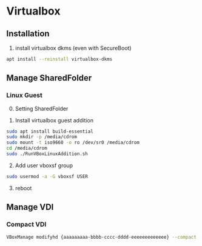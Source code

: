 # Virtualbox

## Installation

1. install virtualbox dkms (even with SecureBoot)
```bash
apt install --reinstall virtualbox-dkms
```

## Manage SharedFolder

### Linux Guest

0. Setting SharedFolder

1. Install virtualbox guest addition
```bash
sudo apt install build-essential
sudo mkdir -p /media/cdrom
sudo mount -t iso9660 -o ro /dev/sr0 /media/cdrom
cd /media/cdrom
sudo ./RunVBoxLinuxAddition.sh
```

2. Add user vboxsf group
```bash
sudo usermod -a -G vboxsf USER
```

3. reboot

## Manage VDI

### Compact VDI

  ```bash
  VBoxManage modifyhd {aaaaaaaaa-bbbb-cccc-dddd-eeeeeeeeeeeee} --compact
  ```
